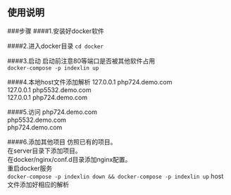 ## **使用说明**
###步骤
####1.安装好docker软件

####2.进入docker目录
`cd docker`

####3.启动
启动前注意80等端口是否被其他软件占用<br/>
`docker-compose -p indexlin up`

####4.本地host文件添加解析
127.0.0.1 php724.demo.com<br/>
127.0.0.1 php5532.demo.com<br/>
127.0.0.1 php724.demo.com<br/>

####5.访问
php724.demo.com<br/>
php5532.demo.com<br/>
php724.demo.com<br/>

####6.添加其他项目
仿照已有的项目。<br/>
在server目录下添加项目。<br/>
在docker/nginx/conf.d目录添加nginx配置。<br/>
重启docker服务
<br/>`docker-compose -p indexlin down && docker-compose -p indexlin up`
host文件添加好相应的解析




